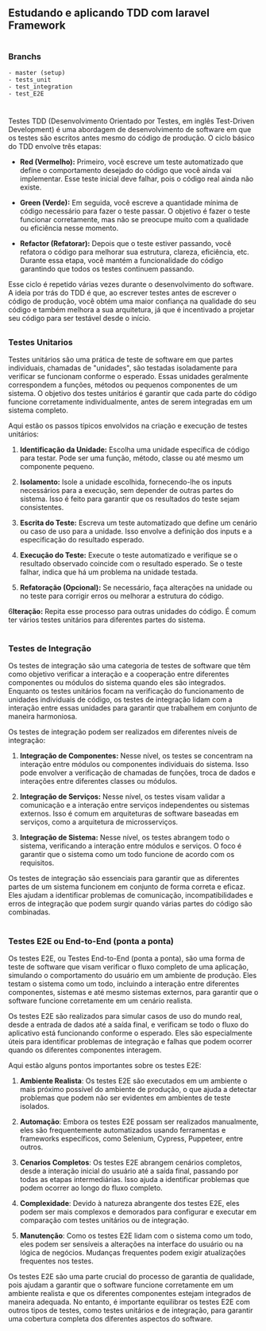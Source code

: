 ## Estudando e aplicando TDD com laravel Framework
#
### Branchs
    - master (setup)
    - tests_unit
    - test_integration
    - test_E2E

#
Testes TDD (Desenvolvimento Orientado por Testes, em inglês Test-Driven Development) é uma abordagem de desenvolvimento de software em que os testes são escritos antes mesmo do código de produção. O ciclo básico do TDD envolve três etapas:

- **Red (Vermelho):** Primeiro, você escreve um teste automatizado que define o comportamento desejado do código que você ainda vai implementar. Esse teste inicial deve falhar, pois o código real ainda não existe.

- **Green (Verde):** Em seguida, você escreve a quantidade mínima de código necessário para fazer o teste passar. O objetivo é fazer o teste funcionar corretamente, mas não se preocupe muito com a qualidade ou eficiência nesse momento.

- **Refactor (Refatorar):** Depois que o teste estiver passando, você refatora o código para melhorar sua estrutura, clareza, eficiência, etc. Durante essa etapa, você mantém a funcionalidade do código garantindo que todos os testes continuem passando.

Esse ciclo é repetido várias vezes durante o desenvolvimento do software. A ideia por trás do TDD é que, ao escrever testes antes de escrever o código de produção, você obtém uma maior confiança na qualidade do seu código e também melhora a sua arquitetura, já que é incentivado a projetar seu código para ser testável desde o início.

##

### Testes Unitarios

Testes unitários são uma prática de teste de software em que partes individuais, chamadas de "unidades", são testadas isoladamente para verificar se funcionam conforme o esperado. Essas unidades geralmente correspondem a funções, métodos ou pequenos componentes de um sistema. O objetivo dos testes unitários é garantir que cada parte do código funcione corretamente individualmente, antes de serem integradas em um sistema completo.

Aqui estão os passos típicos envolvidos na criação e execução de testes unitários:

1. **Identificação da Unidade:** Escolha uma unidade específica de código para testar. Pode ser uma função, método, classe ou até mesmo um componente pequeno.

2. **Isolamento:** Isole a unidade escolhida, fornecendo-lhe os inputs necessários para a execução, sem depender de outras partes do sistema. Isso é feito para garantir que os resultados do teste sejam consistentes.

3. **Escrita do Teste:** Escreva um teste automatizado que define um cenário ou caso de uso para a unidade. Isso envolve a definição dos inputs e a especificação do resultado esperado.

4. **Execução do Teste:** Execute o teste automatizado e verifique se o resultado observado coincide com o resultado esperado. Se o teste falhar, indica que há um problema na unidade testada.

5. **Refatoração (Opcional):** Se necessário, faça alterações na unidade ou no teste para corrigir erros ou melhorar a estrutura do código.

6**Iteração:** Repita esse processo para outras unidades do código. É comum ter vários testes unitários para diferentes partes do sistema.

#

### Testes de Integração

Os testes de integração são uma categoria de testes de software que têm como objetivo verificar a interação e a cooperação entre diferentes componentes ou módulos do sistema quando eles são integrados. Enquanto os testes unitários focam na verificação do funcionamento de unidades individuais de código, os testes de integração lidam com a interação entre essas unidades para garantir que trabalhem em conjunto de maneira harmoniosa.

Os testes de integração podem ser realizados em diferentes níveis de integração:

1. **Integração de Componentes:** Nesse nível, os testes se concentram na interação entre módulos ou componentes individuais do sistema. Isso pode envolver a verificação de chamadas de funções, troca de dados e interações entre diferentes classes ou módulos.

2. **Integração de Serviços:** Nesse nível, os testes visam validar a comunicação e a interação entre serviços independentes ou sistemas externos. Isso é comum em arquiteturas de software baseadas em serviços, como a arquitetura de microsserviços.

3. **Integração de Sistema:** Nesse nível, os testes abrangem todo o sistema, verificando a interação entre módulos e serviços. O foco é garantir que o sistema como um todo funcione de acordo com os requisitos.

Os testes de integração são essenciais para garantir que as diferentes partes de um sistema funcionem em conjunto de forma correta e eficaz. Eles ajudam a identificar problemas de comunicação, incompatibilidades e erros de integração que podem surgir quando várias partes do código são combinadas.

#

### Testes E2E ou End-to-End (ponta a ponta)

Os testes E2E, ou Testes End-to-End (ponta a ponta), são uma forma de teste de software que visam verificar o fluxo completo de uma aplicação, simulando o comportamento do usuário em um ambiente de produção. Eles testam o sistema como um todo, incluindo a interação entre diferentes componentes, sistemas e até mesmo sistemas externos, para garantir que o software funcione corretamente em um cenário realista.

Os testes E2E são realizados para simular casos de uso do mundo real, desde a entrada de dados até a saída final, e verificam se todo o fluxo do aplicativo está funcionando conforme o esperado. Eles são especialmente úteis para identificar problemas de integração e falhas que podem ocorrer quando os diferentes componentes interagem.

Aqui estão alguns pontos importantes sobre os testes E2E:

1. **Ambiente Realista**: Os testes E2E são executados em um ambiente o mais próximo possível do ambiente de produção, o que ajuda a detectar problemas que podem não ser evidentes em ambientes de teste isolados.

2. **Automação**: Embora os testes E2E possam ser realizados manualmente, eles são frequentemente automatizados usando ferramentas e frameworks específicos, como Selenium, Cypress, Puppeteer, entre outros.

3. **Cenarios Completos**: Os testes E2E abrangem cenários completos, desde a interação inicial do usuário até a saída final, passando por todas as etapas intermediárias. Isso ajuda a identificar problemas que podem ocorrer ao longo do fluxo completo.

4. **Complexidade**: Devido à natureza abrangente dos testes E2E, eles podem ser mais complexos e demorados para configurar e executar em comparação com testes unitários ou de integração.

5. **Manutenção**: Como os testes E2E lidam com o sistema como um todo, eles podem ser sensíveis a alterações na interface do usuário ou na lógica de negócios. Mudanças frequentes podem exigir atualizações frequentes nos testes.

Os testes E2E são uma parte crucial do processo de garantia de qualidade, pois ajudam a garantir que o software funcione corretamente em um ambiente realista e que os diferentes componentes estejam integrados de maneira adequada. No entanto, é importante equilibrar os testes E2E com outros tipos de testes, como testes unitários e de integração, para garantir uma cobertura completa dos diferentes aspectos do software.


